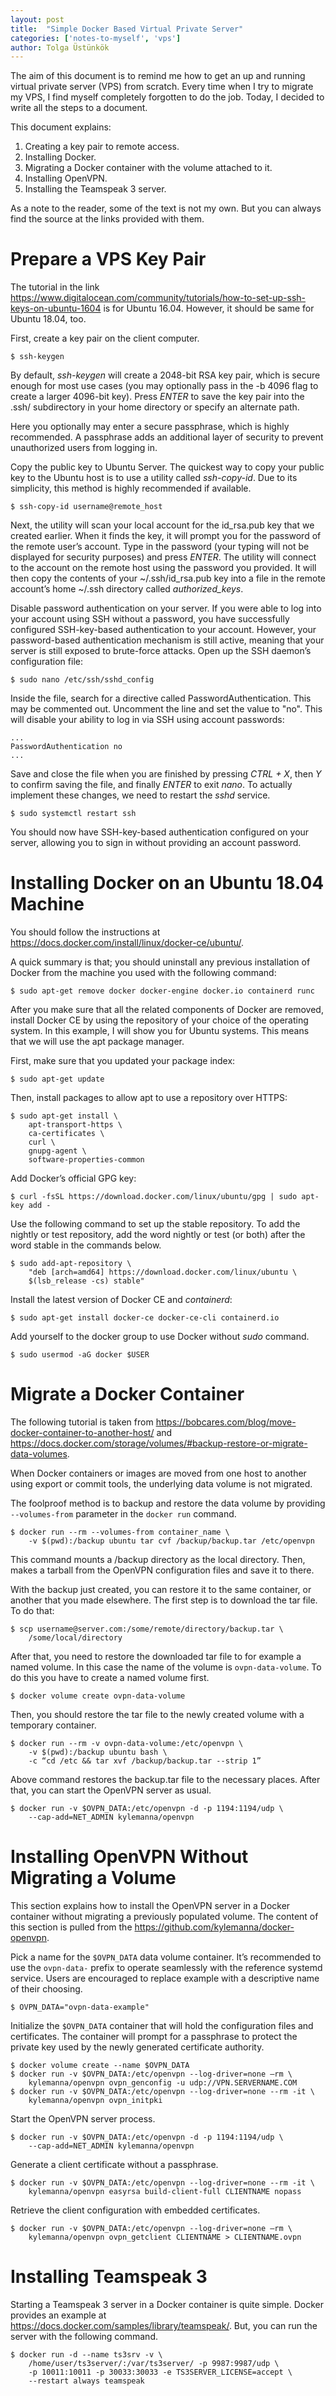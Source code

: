 ```yaml
---
layout: post
title:  "Simple Docker Based Virtual Private Server"
categories: ['notes-to-myself', 'vps']
author: Tolga Üstünkök
---
```


The aim of this document is to remind me how to get an up and running virtual private server (VPS) from scratch. Every time when I try to migrate my VPS, I find myself completely forgotten to do the job. Today, I decided to write all the steps to a document.

This document explains:

1. Creating a key pair to remote access.
2. Installing Docker.
3. Migrating a Docker container with the volume attached to it.
4. Installing OpenVPN.
5. Installing the Teamspeak 3 server.

As a note to the reader, some of the text is not my own. But you can always find the source at the links provided with them.

# Prepare a VPS Key Pair

The tutorial in the link https://www.digitalocean.com/community/tutorials/how-to-set-up-ssh-keys-on-ubuntu-1604 is for Ubuntu 16.04. However, it should be same for Ubuntu 18.04, too.

First, create a key pair on the client computer.

~~~
$ ssh-keygen
~~~

By default, *ssh-keygen* will create a 2048-bit RSA key pair, which is secure enough for most use cases (you may optionally pass in the -b 4096 flag to create a larger 4096-bit key). Press *ENTER* to save the key pair into the .ssh/ subdirectory in your home directory or specify an alternate path.

Here you optionally may enter a secure passphrase, which is highly recommended. A passphrase adds an additional layer of security to prevent unauthorized users from logging in.

Copy the public key to Ubuntu Server. The quickest way to copy your public key to the Ubuntu host is to use a utility called *ssh-copy-id*. Due to its simplicity, this method is highly recommended if available.

~~~
$ ssh-copy-id username@remote_host
~~~

Next, the utility will scan your local account for the id_rsa.pub key that we created earlier. When it finds the key, it will prompt you for the password of the remote user’s account. Type in the password (your typing will not be displayed for security purposes) and press *ENTER*. The utility will connect to the account on the remote host using the password you provided. It will then copy the contents of your ~/.ssh/id_rsa.pub key into a file in the remote account’s home ~/.ssh directory called *authorized_keys*.

Disable password authentication on your server. If you were able to log into your account using SSH without a password, you have successfully configured SSH-key-based authentication to your account. However, your password-based authentication mechanism is still active, meaning that your server is still exposed to brute-force attacks. Open up the SSH daemon’s configuration file:

~~~
$ sudo nano /etc/ssh/sshd_config
~~~

Inside the file, search for a directive called PasswordAuthentication. This may be commented out. Uncomment the line and set the value to "no". This will disable your ability to log in via SSH using account passwords:

~~~
...
PasswordAuthentication no
...
~~~

Save and close the file when you are finished by pressing *CTRL + X*, then *Y* to confirm saving the file, and finally *ENTER* to exit *nano*. To actually implement these changes, we need to restart the *sshd* service.

~~~
$ sudo systemctl restart ssh
~~~

You should now have SSH-key-based authentication configured on your server, allowing you to sign in without providing an account password.

# Installing Docker on an Ubuntu 18.04 Machine

You should follow the instructions at https://docs.docker.com/install/linux/docker-ce/ubuntu/.

A quick summary is that; you should uninstall any previous installation of Docker from the machine you used with the following command:

~~~
$ sudo apt-get remove docker docker-engine docker.io containerd runc
~~~

After you make sure that all the related components of Docker are removed, install Docker CE by using the repository of your choice of the operating system. In this example, I will show you for Ubuntu systems. This means that we will use the apt package manager.

First, make sure that you updated your package index:

~~~
$ sudo apt-get update
~~~

Then, install packages to allow apt to use a repository over HTTPS:

~~~
$ sudo apt-get install \
    apt-transport-https \
    ca-certificates \
    curl \
    gnupg-agent \
    software-properties-common
~~~

Add Docker’s official GPG key:

~~~
$ curl -fsSL https://download.docker.com/linux/ubuntu/gpg | sudo apt-key add -
~~~

Use the following command to set up the stable repository. To add the nightly or test repository, add the word nightly or test (or both) after the word stable in the commands below.

~~~
$ sudo add-apt-repository \
    "deb [arch=amd64] https://download.docker.com/linux/ubuntu \
    $(lsb_release -cs) stable"
~~~

Install the latest version of Docker CE and *containerd*:

~~~
$ sudo apt-get install docker-ce docker-ce-cli containerd.io
~~~

Add yourself to the docker group to use Docker without *sudo* command.

~~~
$ sudo usermod -aG docker $USER
~~~

# Migrate a Docker Container

The following tutorial is taken from https://bobcares.com/blog/move-docker-container-to-another-host/ and https://docs.docker.com/storage/volumes/#backup-restore-or-migrate-data-volumes.

When Docker containers or images are moved from one host to another using export or commit tools, the underlying data volume is not migrated.

The foolproof method is to backup and restore the data volume by providing `--volumes-from` parameter in the `docker run` command.

~~~
$ docker run --rm --volumes-from container_name \
    -v $(pwd):/backup ubuntu tar cvf /backup/backup.tar /etc/openvpn
~~~

This command mounts a /backup directory as the local directory. Then, makes a tarball from the OpenVPN configuration files and save it to there.

With the backup just created, you can restore it to the same container, or another that you made elsewhere. The first step is to download the tar file. To do that:

~~~
$ scp username@server.com:/some/remote/directory/backup.tar \
    /some/local/directory
~~~

After that, you need to restore the downloaded tar file to for example a named volume. In this case the name of the volume is `ovpn-data-volume`. To do this you have to create a named volume first.

~~~
$ docker volume create ovpn-data-volume
~~~

Then, you should restore the tar file to the newly created volume with a temporary container.

~~~
$ docker run --rm -v ovpn-data-volume:/etc/openvpn \
    -v $(pwd):/backup ubuntu bash \
    -c “cd /etc && tar xvf /backup/backup.tar --strip 1”
~~~

Above command restores the backup.tar file to the necessary places. After that, you can start the OpenVPN server as usual.

~~~
$ docker run -v $OVPN_DATA:/etc/openvpn -d -p 1194:1194/udp \
    --cap-add=NET_ADMIN kylemanna/openvpn
~~~

# Installing OpenVPN Without Migrating a Volume

This section explains how to install the OpenVPN server in a Docker container without migrating a previously populated volume. The content of this section is pulled from the https://github.com/kylemanna/docker-openvpn.

Pick a name for the `$OVPN_DATA` data volume container. It’s recommended to use the `ovpn-data-` prefix to operate seamlessly with the reference systemd service. Users are encouraged to replace example with a descriptive name of their choosing.

~~~
$ OVPN_DATA="ovpn-data-example"
~~~

Initialize the `$OVPN_DATA` container that will hold the configuration files and certificates. The container will prompt for a passphrase to protect the private key used by the newly generated certificate authority.

~~~
$ docker volume create --name $OVPN_DATA
$ docker run -v $OVPN_DATA:/etc/openvpn --log-driver=none –rm \
    kylemanna/openvpn ovpn_genconfig -u udp://VPN.SERVERNAME.COM
$ docker run -v $OVPN_DATA:/etc/openvpn --log-driver=none --rm -it \
    kylemanna/openvpn ovpn_initpki
~~~

Start the OpenVPN server process.

~~~
$ docker run -v $OVPN_DATA:/etc/openvpn -d -p 1194:1194/udp \
    --cap-add=NET_ADMIN kylemanna/openvpn
~~~

Generate a client certificate without a passphrase.

~~~
$ docker run -v $OVPN_DATA:/etc/openvpn --log-driver=none --rm -it \
    kylemanna/openvpn easyrsa build-client-full CLIENTNAME nopass
~~~

Retrieve the client configuration with embedded certificates.

~~~
$ docker run -v $OVPN_DATA:/etc/openvpn --log-driver=none –rm \
    kylemanna/openvpn ovpn_getclient CLIENTNAME > CLIENTNAME.ovpn
~~~

# Installing Teamspeak 3

Starting a Teamspeak 3 server in a Docker container is quite simple. Docker provides an example at https://docs.docker.com/samples/library/teamspeak/. But, you can run the server with the following command.

~~~
$ docker run -d --name ts3srv -v \
    /home/user/ts3server/:/var/ts3server/ -p 9987:9987/udp \
    -p 10011:10011 -p 30033:30033 -e TS3SERVER_LICENSE=accept \
    --restart always teamspeak
~~~
